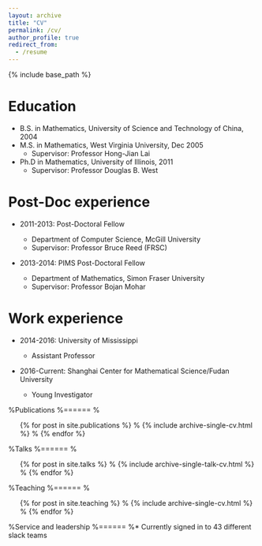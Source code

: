 ```yaml
---
layout: archive
title: "CV"
permalink: /cv/
author_profile: true
redirect_from:
  - /resume
---
```


{% include base_path %}

Education
======
* B.S. in Mathematics, University of Science and Technology of China, 2004
* M.S. in Mathematics, West Virginia University, Dec 2005
  * Supervisor: Professor Hong-Jian Lai 
* Ph.D in Mathematics, University of Illinois, 2011
  * Supervisor: Professor Douglas B. West

Post-Doc experience
======
* 2011-2013: Post-Doctoral Fellow 
  * Department of Computer Science, McGill University
  * Supervisor: Professor Bruce Reed (FRSC)

* 2013-2014: PIMS Post-Doctoral Fellow 
  * Department of Mathematics, Simon Fraser University
  * Supervisor: Professor Bojan Mohar

Work experience
======
* 2014-2016: University of Mississippi
  * Assistant Professor

* 2016-Current: Shanghai Center for Mathematical Science/Fudan University
  * Young Investigator

  

%Publications
%======
%  <ul>{% for post in site.publications %}
%    {% include archive-single-cv.html %}
%  {% endfor %}</ul>
  
%Talks
%======
%  <ul>{% for post in site.talks %}
%    {% include archive-single-talk-cv.html %}
%  {% endfor %}</ul>
  
%Teaching
%======
%  <ul>{% for post in site.teaching %}
%    {% include archive-single-cv.html %}
%  {% endfor %}</ul>
  
%Service and leadership
%======
%* Currently signed in to 43 different slack teams
